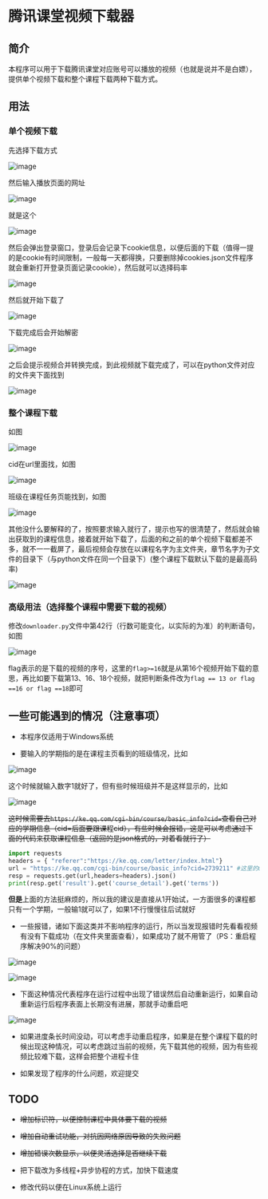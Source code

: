 # 腾讯课堂视频下载器

## 简介 

本程序可以用于下载腾讯课堂对应账号可以播放的视频（也就是说并不是白嫖），提供单个视频下载和整个课程下载两种下载方式。

## 用法

### 单个视频下载

先选择下载方式

![image](https://user-images.githubusercontent.com/87589322/154710343-803e2a84-1703-4b12-a4b8-0d26452567d4.png)

然后输入播放页面的网址

![image](https://user-images.githubusercontent.com/87589322/154710393-2dd7090e-10a8-4072-b70d-cefb47b06a07.png)

就是这个

![image](https://user-images.githubusercontent.com/87589322/154711505-06336fd1-7708-41f6-a778-5bc6b14b4a7e.png)

然后会弹出登录窗口，登录后会记录下cookie信息，以便后面的下载（值得一提的是cookie有时间限制，一般每一天都得换，只要删除掉cookies.json文件程序就会重新打开登录页面记录cookie），然后就可以选择码率

![image](https://user-images.githubusercontent.com/87589322/154711687-aeaf609e-da78-4c6b-a88b-e408acc86d4a.png)

然后就开始下载了

![image](https://user-images.githubusercontent.com/87589322/154711640-19e3e032-274b-4851-a952-897051358471.png)

下载完成后会开始解密

![image](https://user-images.githubusercontent.com/87589322/154711758-9de5c32b-b3f7-4c5d-b45e-b50fb8a98c1c.png)

之后会提示视频合并转换完成，到此视频就下载完成了，可以在python文件对应的文件夹下面找到

![image](https://user-images.githubusercontent.com/87589322/154711768-804c7235-8ebb-4ed5-9e20-fb6a3d838c14.png)

### 整个课程下载

如图

![image](https://user-images.githubusercontent.com/87589322/154711798-900eb872-0a0e-4c51-949a-a1c4e85b4f20.png)

cid在url里面找，如图

![image](https://user-images.githubusercontent.com/87589322/154711818-a523eeb4-042a-471a-9b80-537c93d02bbc.png)

班级在课程任务页能找到，如图

![image](https://user-images.githubusercontent.com/87589322/154711850-e18f85f8-c400-47c5-baf9-78f6e17a47d6.png)

其他没什么要解释的了，按照要求输入就行了，提示也写的很清楚了，然后就会输出获取到的课程信息，接着就开始下载了，后面的和之前的单个视频下载都差不多，就不一一截屏了，最后视频会存放在以课程名字为主文件夹，章节名字为子文件的目录下（与python文件在同一个目录下）(整个课程下载默认下载的是最高码率)

![image](https://user-images.githubusercontent.com/87589322/154711884-611a578d-5b50-4543-836b-4297ab10ab13.png)

### 高级用法（选择整个课程中需要下载的视频）

修改`downloader.py`文件中第42行（行数可能变化，以实际的为准）的判断语句，如图

![image](https://user-images.githubusercontent.com/87589322/154711935-6121e4cb-d2c1-4735-895a-329e373bde93.png)

flag表示的是下载的视频的序号，这里的`flag>=16`就是从第16个视频开始下载的意思，再比如要下载第13、16、18个视频，就把判断条件改为`flag == 13 or flag ==16 or flag ==18`即可

## 一些可能遇到的情况（注意事项）

+ 本程序仅适用于Windows系统

+ 要输入的学期指的是在课程主页看到的班级情况，比如

![image](https://user-images.githubusercontent.com/87589322/154711949-0c19bf11-ab39-4349-8466-58cfe37059cb.png)

  这个时候就输入数字1就好了，但有些时候班级并不是这样显示的，比如

![image](https://user-images.githubusercontent.com/87589322/154711986-35ad5a85-6756-428d-806f-4319c1a525f1.png)

  ~~这时候需要去`https://ke.qq.com/cgi-bin/course/basic_info?cid=`查看自己对应的学期信息（cid=后面要跟课程cid），有些时候会报错，这是可以考虑通过下面的代码来获取课程信息（返回的是json格式的，对着看就行了）~~

  ```python
  import requests
  headers = { "referer":"https://ke.qq.com/letter/index.html"}
  url = "https://ke.qq.com/cgi-bin/course/basic_info?cid=2739211" #这里的url只是例子
  resp = requests.get(url,headers=headers).json()
  print(resp.get('result').get('course_detail').get('terms'))
  ```

  **但是**上面的方法挺麻烦的，所以我的建议是直接从1开始试，一方面很多的课程都只有一个学期，一般输1就可以了，如果1不行慢慢往后试就好

+ 一些报错，诸如下面这类并不影响程序的运行，所以当发现报错时先看看视频有没有下载成功（在文件夹里面查看），如果成功了就不用管了（PS：重启程序解决90%的问题）

![image](https://user-images.githubusercontent.com/87589322/154712066-80dabf6b-e39c-437f-a936-cd5981b0f502.png)

![image](https://user-images.githubusercontent.com/87589322/154712080-6078ea9a-ba15-4133-a800-2fb9376c5376.png)

+ 下面这种情况代表程序在运行过程中出现了错误然后自动重新运行，如果自动重新运行后程序表面上长期没有进展，那就手动重启吧

![image](https://user-images.githubusercontent.com/87589322/154712137-dfcca76a-8b48-4e5c-89e8-853a0d82d940.png)

+ 如果进度条长时间没动，可以考虑手动重启程序，如果是在整个课程下载的时候出现这种情况，可以考虑跳过当前的视频，先下载其他的视频，因为有些视频比较难下载，这样会把整个进程卡住

+ 如果发现了程序的什么问题，欢迎提交

## TODO

+ ~~增加标识符，以便控制课程中具体要下载的视频~~
+ ~~增加自动重试功能，对抗因网络原因导致的失败问题~~
+ ~~增加错误次数显示，以便灵活选择是否继续下载~~

+ 把下载改为多线程+异步协程的方式，加快下载速度
+ 修改代码以便在Linux系统上运行
